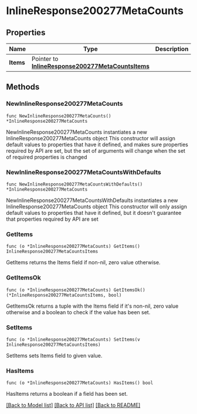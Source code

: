 # InlineResponse200277MetaCounts

## Properties

Name | Type | Description | Notes
------------ | ------------- | ------------- | -------------
**Items** | Pointer to [**InlineResponse200277MetaCountsItems**](InlineResponse200277MetaCountsItems.md) |  | [optional] 

## Methods

### NewInlineResponse200277MetaCounts

`func NewInlineResponse200277MetaCounts() *InlineResponse200277MetaCounts`

NewInlineResponse200277MetaCounts instantiates a new InlineResponse200277MetaCounts object
This constructor will assign default values to properties that have it defined,
and makes sure properties required by API are set, but the set of arguments
will change when the set of required properties is changed

### NewInlineResponse200277MetaCountsWithDefaults

`func NewInlineResponse200277MetaCountsWithDefaults() *InlineResponse200277MetaCounts`

NewInlineResponse200277MetaCountsWithDefaults instantiates a new InlineResponse200277MetaCounts object
This constructor will only assign default values to properties that have it defined,
but it doesn't guarantee that properties required by API are set

### GetItems

`func (o *InlineResponse200277MetaCounts) GetItems() InlineResponse200277MetaCountsItems`

GetItems returns the Items field if non-nil, zero value otherwise.

### GetItemsOk

`func (o *InlineResponse200277MetaCounts) GetItemsOk() (*InlineResponse200277MetaCountsItems, bool)`

GetItemsOk returns a tuple with the Items field if it's non-nil, zero value otherwise
and a boolean to check if the value has been set.

### SetItems

`func (o *InlineResponse200277MetaCounts) SetItems(v InlineResponse200277MetaCountsItems)`

SetItems sets Items field to given value.

### HasItems

`func (o *InlineResponse200277MetaCounts) HasItems() bool`

HasItems returns a boolean if a field has been set.


[[Back to Model list]](../README.md#documentation-for-models) [[Back to API list]](../README.md#documentation-for-api-endpoints) [[Back to README]](../README.md)


